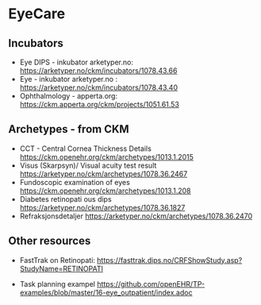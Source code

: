 # EyeCare 

## Incubators 

- Eye DIPS - inkubator arketyper.no:
  https://arketyper.no/ckm/incubators/1078.43.66
- Eye - inkubator arketyper.no : https://arketyper.no/ckm/incubators/1078.43.40
- Ophthalmology - apperta.org: https://ckm.apperta.org/ckm/projects/1051.61.53

## Archetypes - from CKM

- CCT - Central Cornea Thickness Details
  https://ckm.openehr.org/ckm/archetypes/1013.1.2015
- Visus (Skarpsyn)/ Visual acuity test result
  https://arketyper.no/ckm/archetypes/1078.36.2467
- Fundoscopic examination of eyes
  https://ckm.openehr.org/ckm/archetypes/1013.1.208
- Diabetes retinopati ous dips https://arketyper.no/ckm/archetypes/1078.36.1827
- Refraksjonsdetaljer https://arketyper.no/ckm/archetypes/1078.36.2470

## Other resources 

- FastTrak on Retinopati:
  https://fasttrak.dips.no/CRFShowStudy.asp?StudyName=RETINOPATI

- Task planning exampel 
  https://github.com/openEHR/TP-examples/blob/master/16-eye_outpatient/index.adoc


